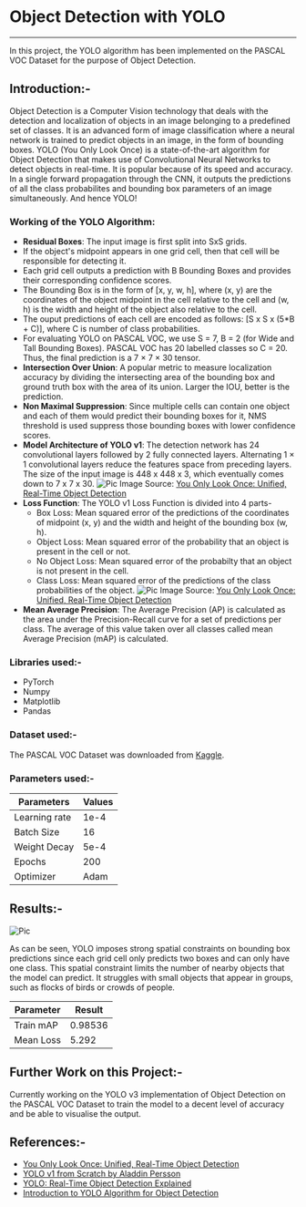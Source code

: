 # Object Detection with YOLO

***

In this project, the YOLO algorithm has been implemented on the PASCAL VOC Dataset for the purpose of Object Detection.

## Introduction:-

Object Detection is a Computer Vision technology that deals with the detection and localization of objects in an image belonging to a predefined set of classes. It is an advanced form of image classification where a neural network is trained to predict objects in an image, in the form of bounding boxes.
YOLO (You Only Look Once) is a state-of-the-art algorithm for Object Detection that makes use of Convolutional Neural Networks to detect objects in real-time. It is popular because of its speed and accuracy. In a single forward propagation through the CNN, it outputs the predictions of all the class probabilites and bounding box parameters of an image simultaneously. And hence YOLO!

### Working of the YOLO Algorithm:

* **Residual Boxes**: The input image is first split into SxS grids.
* If the object's midpoint appears in one grid cell, then that cell will be responsible for detecting it.
* Each grid cell outputs a prediction with B Bounding Boxes and provides their corresponding confidence scores.
* The Bounding Box is in the form of [x, y, w, h], where (x, y) are the coordinates of the object midpoint in the cell relative to the cell and (w, h) is the width and height of the object also relative to the cell.
* The ouput predictions of each cell are encoded as follows: [S x S x (5*B + C)], where C is number of class probabilities.
* For evaluating YOLO on PASCAL VOC, we use S = 7, B = 2 (for Wide and Tall Bounding Boxes). PASCAL VOC has 20 labelled classes so C = 20. Thus, the final prediction is a 7 × 7 × 30 tensor.
* **Intersection Over Union**: A popular metric to measure localization accuracy by dividing the intersecting area of the bounding box and ground truth box with the area of its union. Larger the IOU, better is the prediction.
*  **Non Maximal Suppression**: Since multiple cells can contain one object and each of them would predict their bounding boxes for it, NMS threshold is used suppress those bounding boxes with lower confidence scores.
*  **Model Architecture of YOLO v1**: The detection network has 24 convolutional layers followed by 2 fully connected layers. Alternating 1 × 1 convolutional layers reduce the features space from preceding layers. The size of the input image is 448 x 448 x 3, which eventually comes down to 7 x 7 x 30.
![Pic](https://i.imgur.com/oyBoc1y.png)
Image Source: [You Only Look Once: Unified, Real-Time Object Detection](https://pjreddie.com/media/files/papers/yolo_1.pdf)
* **Loss Function**: The YOLO v1 Loss Function is divided into 4 parts-
  * Box Loss: Mean squared error of the predictions of the coordinates of midpoint (x, y) and the width and height of the bounding box (w, h).
  * Object Loss: Mean squared error of the probability that an object is present in the cell or not.
  * No Object Loss: Mean squared error of the probabilty that an object is not present in the cell.
  * Class Loss: Mean squared error of the predictions of the class probabilities of the object.
![Pic](https://i.imgur.com/lOB3j7E.png)
Image Source: [You Only Look Once: Unified, Real-Time Object Detection](https://pjreddie.com/media/files/papers/yolo_1.pdf)
* **Mean Average Precision**: The Average Precision (AP) is calculated as the area under the Precision-Recall curve for a set of predictions per class. The average of this value taken over all classes called mean Average Precision (mAP) is calculated.

### Libraries used:-

* PyTorch
* Numpy
* Matplotlib
* Pandas

### Dataset used:-

The PASCAL VOC Dataset was downloaded from [Kaggle](https://www.kaggle.com/datasets/734b7bcb7ef13a045cbdd007a3c19874c2586ed0b02b4afc86126e89d00af8d2).

### Parameters used:-



| Parameters | Values |
| -------- | -------- |
| Learning rate     | 1e-4     |
| Batch Size     | 16     |
| Weight Decay     | 5e-4     |
| Epochs     | 200     |
| Optimizer     | Adam     |

## Results:-

![Pic](https://i.imgur.com/M5QnDnm.jpg)

As can be seen, YOLO imposes strong spatial constraints on bounding box predictions since each grid cell only predicts two boxes and can only have one class. This spatial constraint limits the number of nearby objects that the model can predict. It struggles with small objects that appear in groups, such as flocks of birds or crowds of people.

| Parameter | Result | 
| -------- | -------- | 
| Train mAP     | 0.98536     |
| Mean Loss     | 5.292     | 

## Further Work on this Project:-

Currently working on the YOLO v3 implementation of Object Detection on the PASCAL VOC Dataset to train the model to a decent level of accuracy and be able to visualise the output.

## References:-

* [You Only Look Once: Unified, Real-Time Object Detection](https://pjreddie.com/media/files/papers/yolo_1.pdf)
* [YOLO v1 from Scratch by Aladdin Persson](https://m.youtube.com/watch?v=n9_XyCGr-MI)
* [YOLO: Real-Time Object Detection Explained](https://www.v7labs.com/blog/yolo-object-detection)
* [Introduction to YOLO Algorithm for Object Detection](https://www.section.io/engineering-education/introduction-to-yolo-algorithm-for-object-detection/)
